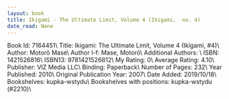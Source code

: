 ```yaml
---
layout: book
title: Ikigami - The Ultimate Limit, Volume 4 (Ikigami,  no. 4)
date_read: None
---
```


Book Id: 7164451\ 
Title: Ikigami: The Ultimate Limit, Volume 4 (Ikigami, #4)\ 
Author: Motorō Mase\ 
Author l-f: Mase, Motorō\ 
Additional Authors: \ 
ISBN: 1421526816\ 
ISBN13: 9781421526812\ 
My Rating: 0\ 
Average Rating: 4.10\ 
Publisher: VIZ Media LLC\ 
Binding: Paperback\ 
Number of Pages: 232\ 
Year Published: 2010\ 
Original Publication Year: 2007\ 
Date Added: 2019/10/18\ 
Bookshelves: kupka-wstydu\ 
Bookshelves with positions: kupka-wstydu (#2210)\ 

